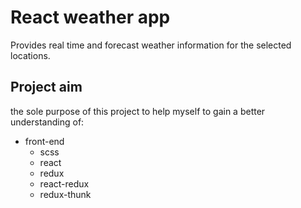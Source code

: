 

# React weather app
Provides real time and forecast weather information for the selected locations.

## Project aim
the sole purpose of this project to help myself to gain a better understanding of:
- front-end
  - scss
  - react
  - redux
  - react-redux
  - redux-thunk
